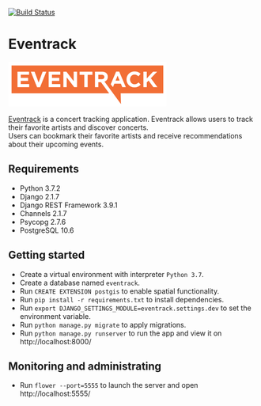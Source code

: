 [![Build Status](https://travis-ci.org/FedorSelitsky/eventrack.svg?branch=master)](https://travis-ci.org/FedorSelitsky/eventrack)

# Eventrack

[![Eventrack logo](https://github.com/FedorSelitsky/eventrack/blob/master/event/static/event/images/logo.png)](https://eventrack.org/)

[Eventrack](https://eventrack.org/) is a concert tracking application. Eventrack allows users to track their favorite artists and discover concerts.  
Users can bookmark their favorite artists and receive recommendations about their upcoming events.

## Requirements

* Python 3.7.2
* Django 2.1.7
* Django REST Framework 3.9.1
* Channels 2.1.7
* Psycopg 2.7.6
* PostgreSQL 10.6

## Getting started

* Create a virtual environment with interpreter `Python 3.7`.
* Create a database named `eventrack`.
* Run `CREATE EXTENSION postgis` to enable spatial functionality.
* Run `pip install -r requirements.txt` to install dependencies.
* Run `export DJANGO_SETTINGS_MODULE=eventrack.settings.dev` to set the environment variable.
* Run `python manage.py migrate` to apply migrations.
* Run `python manage.py runserver` to run the app and view it on http://localhost:8000/

## Monitoring and administrating

* Run `flower --port=5555` to launch the server and open http://localhost:5555/
